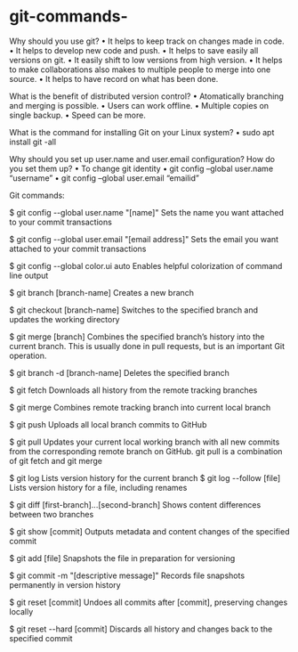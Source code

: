 # git-commands-
Why should you use git?
    • It helps to keep track on changes made in code.
    • It helps to develop new code and push.
    • It helps to save easily all versions on git.
    • It easily shift to low versions from high version.
    • It helps to make collaborations also makes to multiple people to merge into one source.
    • It helps to have record on what has been done.


What is the benefit of distributed version control?
    • Atomatically branching and merging is possible.
    • Users can work offline.
    • Multiple copies on single backup.
    • Speed can be more.

What is the command for installing Git on your Linux system?
    • sudo apt install git -all

Why should you set up user.name and user.email configuration? How do you set them up?
    • To change git identity
    • git config –global user.name “username”
    • git config –global user.email “emailid”
      





Git commands:

$ git config --global user.name "[name]"
Sets the name you want attached to your commit transactions


$ git config --global user.email "[email address]"
Sets the email you want attached to your commit transactions

$ git config --global color.ui auto
Enables helpful colorization of command line output

$ git branch [branch-name]
Creates a new branch

$ git checkout [branch-name]
Switches to the specified branch and updates the
working directory


$ git merge [branch]
Combines the specified branch’s history into the
current branch. This is usually done in pull requests,
but is an important Git operation.

$ git branch -d [branch-name]
Deletes the specified branch


$ git fetch
Downloads all history from the remote tracking branches

$ git merge
Combines remote tracking branch into current local branch

$ git push
Uploads all local branch commits to GitHub

$ git pull
Updates your current local working branch with all new
commits from the corresponding remote branch on GitHub.
 git pull is a combination of git fetch and git merge










$ git log
Lists version history for the current branch
$ git log --follow [file]
Lists version history for a file, including renames

$ git diff [first-branch]...[second-branch]
Shows content differences between two branches

$ git show [commit]
Outputs metadata and content changes of the specified commit

$ git add [file]
Snapshots the file in preparation for versioning

$ git commit -m "[descriptive message]"
Records file snapshots permanently in version history

$ git reset [commit]
Undoes all commits after [commit], preserving changes locally


$ git reset --hard [commit]
Discards all history and changes back to the specified commit








